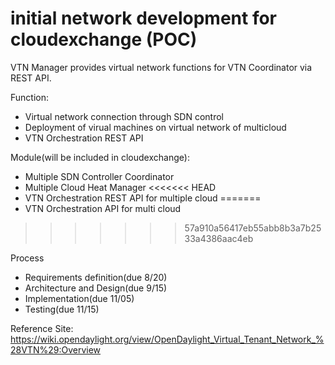 # initial network development for cloudexchange (POC)

VTN Manager provides virtual network functions for VTN Coordinator via REST API. 

Function: 
  - Virtual network connection through SDN control
  - Deployment of virual machines on virtual network of multicloud
  - VTN Orchestration REST API
  
Module(will be included in cloudexchange): 
 - Multiple SDN Controller Coordinator
 - Multiple Cloud Heat Manager
<<<<<<< HEAD
 - VTN Orchestration REST API for multiple cloud
=======
 - VTN Orchestration API for multi cloud
>>>>>>> 57a910a56417eb55abb8b3a7b2533a4386aac4eb
 
Process
 - Requirements definition(due 8/20)
 - Architecture and Design(due 9/15)
 - Implementation(due 11/05)
 - Testing(due 11/15)
  
Reference Site: https://wiki.opendaylight.org/view/OpenDaylight_Virtual_Tenant_Network_%28VTN%29:Overview


